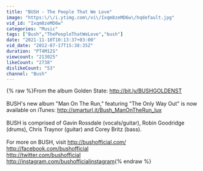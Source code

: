 ```yaml
---
title: "BUSH - The People That We Love"
image: "https:\/\/i.ytimg.com\/vi\/Ixqm8zeMD6w\/hqdefault.jpg"
vid_id: "Ixqm8zeMD6w"
categories: "Music"
tags: ["Bush","ThePeopleThatWeLove","bush"]
date: "2021-11-10T10:13:37+03:00"
vid_date: "2012-07-17T15:38:35Z"
duration: "PT4M12S"
viewcount: "213025"
likeCount: "2738"
dislikeCount: "53"
channel: "Bush"
---
```

{% raw %}From the album Golden State: <a rel="nofollow" target="blank" href="http://bit.ly/BUSHGOLDENST">http://bit.ly/BUSHGOLDENST</a><br /><br />BUSH's new album &quot;Man On The Run,&quot; featuring &quot;The Only Way Out&quot; is now available on iTunes: <a rel="nofollow" target="blank" href="http://smarturl.it/Bush_ManOnTheRun_lux">http://smarturl.it/Bush_ManOnTheRun_lux</a><br /><br />BUSH is comprised of Gavin Rossdale (vocals/guitar), Robin Goodridge (drums), Chris Traynor (guitar) and Corey Britz (bass).<br /><br />For more on BUSH, visit <a rel="nofollow" target="blank" href="http://bushofficial.com/">http://bushofficial.com/</a><br /><a rel="nofollow" target="blank" href="http://facebook.com/bushofficial">http://facebook.com/bushofficial</a><br /><a rel="nofollow" target="blank" href="http://twitter.com/bushofficial">http://twitter.com/bushofficial</a><br /><a rel="nofollow" target="blank" href="http://instagram.com/bushofficialinstagram">http://instagram.com/bushofficialinstagram</a>{% endraw %}
